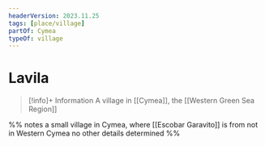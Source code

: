 ```yaml
---
headerVersion: 2023.11.25
tags: [place/village]
partOf: Cymea
typeOf: village
---
```

# Lavila
>[!info]+ Information
> A village in [[Cymea]], the [[Western Green Sea Region]]

%% notes
a small village in Cymea, where [[Escobar Garavito]] is from
not in Western Cymea
no other details determined
%%
